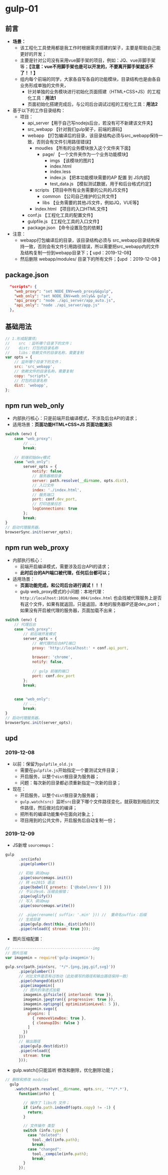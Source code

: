 # gulp-01

## 前言

* **场景：**
  * 该工程化工具使用都是我工作时根据需求搭建的架子，主要是帮助自己能更好的开发；
  * 主要是针对公司没有采用vue脚手架的项目，例如：JQ、vue非脚手架等；**【注意：vue不用脚手架也是可以开发的，不要离开脚手架就活不了！！】**
  * 组内每个前端的同学，大家各自写各自的功能模块，目录结构也是由各自业务形成单独的文件夹，
    * 针对单独的业务模块进行初始化页面搭建（HTML+CSS+JS）的工程化工具：**用法1**
    * 页面初始化搭建完成后，与公司后台调试过程的工程化工具：**用法2**
* 基于以下的工作目录结构：
  * 项目：
    * api_server【用于自己写nodejs后台，若没有可不新建该文件夹】
    * src_webapp  【针对我们gulp架子，前端的源码】
    * webapp  【打包编译后的目录，该目录结构必须与src_webapp保持一致，否则会有文件引用路径错误】
      * moudles 【所有的业务模块放入这个文件夹下面】
        * page/ 【一个文件夹作为一个业务功能模块】
          - imgs 【该模块的图片】
          - index.html
          - index.less
          - index.js 【把本功能模块需要的AP 配置 到 JS内部】
          - test_data.js 【模拟测试数据，用于和后台格式约定】
      * scripts 【项目中所有业务需要的公共的JS文件】
        * common 【公司自己维护的公共文件】
        * libs 【业务需要的其他JS文件，例如JQ，VUE等】
      * index.html 【项目的入口HTML文件】
    * conf.js 【工程化工具的配置文件】
    * gulpfile.js 【工程化工具的入口文件】
    * package.json 【命令设置及包的依赖】
* 注意：
  * webapp打包编译后的目录，该目录结构必须与 src_webapp目录结构保持一致，否则会有文件引用路径错误，所以需要把src_webapp内的文件及结构复制一份到webapp目录下；【 upd：2019-12-08】
  * 然后删除 webapp/modules/ 目录下的所有文件；【upd ：2019-12-08 】

## package.json

```json
  "scripts": {
    "web_proxy": "set NODE_ENV=web_proxy&&gulp",
    "web_only": "set NODE_ENV=web_only&& gulp",
    "api_proxy": "node ./api_server/app_auto.js",
    "api_only": "node ./api_server/app.js"
  },
```



## 基础用法

```js
// 1.形成配置项; 
//    src ：监听哪个目录下的文件；
//    dist: 打包的目录名称
//    libs：依赖文件的目录名称，需要复制
var opts = {
    // 监听哪个目录下的文件；
    src: 'src_webapp',
    // 依赖文件的目录名称，需要复制
    copy: "scripts",
    // 打包的目录名称
    dist: 'webapp',
};
```



## npm run web_only

* 内部执行核心：只是前端开启编译模式，不涉及后台API的请求；
* 适用场景：**页面功能HTML+CSS+JS 页面功能演示**

```js
switch (env) {
    case "web_proxy":
		// ...
        break;
    
    // 前端初始dev模式
    case "web_only":
        server_opts = {
            notify: false,
            // 服务器根目录
            server: path.resolve(__dirname, opts.dist),
            // 入口文件
            index: './index.html',
            // 服务端口
            port: conf.dev_port,
            // 打印连接日志
            logConnections: true
        };
        break;
}
// 启动代理服务器。
browserSync.init(server_opts);
```

## npm run web_proxy

* 内部执行核心：
  * 前端开启编译模式，需要涉及后台API的请求；
  * **此时后台的API端口被代理，任何后台都可以；**
* 适用场景：
  * **页面功能完成，和公司后台进行调试！！！**
  * gulp web_proxy模式的小问题：本地代理：`http://localhost:1010/demo_004/index.html` 也会找被代理服务上是否有这个文件，如果有就返回，只是返回，本地的服务器IP还是dev_port；如果没有开启被代理的服务器，页面加载不出来；

```js
switch (env) {
    // 代理后台
    case "web_proxy":
        // 前后端开发模式
        server_opts = {
            // 被代理的后台API端口
            proxy: 'http://localhost:' + conf.api_port,
            
            browser: 'chrome',
            notify: false,
            
            // gulp 前端的端口
            port: conf.dev_port
        };
        break;
        
        
    case "web_only":
		// ...
        break;
}
// 启动代理服务器。
browserSync.init(server_opts);
```





## upd

### 2019-12-08 

* 以前：保留为`gulpfile_old.js`
  * 需要在`gulpfile.js`开始指定一个要测试文件目录；
  * 开启服务，以整个`dist`根目录为服务器；
  * 问题：每次新的目录都必须重新指定一次新的目录；
* 现在：
  * 开启服务，以整个`dist`根目录为服务器；
  * `gulp.watch(src) `监听`src`目录下哪个文件路径变化，就获取到相应的文件路径，然后做对应的编译；
  * 把所有的编译功能集中在面向对象上；
  * 项目用到的公共文件，开启服务后自动复制一份；

### 2019-12-09

* JS新增 `sourcemaps`：

```js
gulp
      .src(info)
      .pipe(plumber())

      // 初始 调试map
      .pipe(sourcemaps.init())
      // 转 es2015 语法
      .pipe(babel({ presets: ['@babel/env'] }))
      // 不认识es6，压缩会报错；
      .pipe(uglify())
      // 写入 调试map
      .pipe(sourcemaps.write())

      // .pipe(rename({ suffix: '.min' })) //  重命名suffix：后缀
      // 生成目录
      .pipe(gulp.dest(this._dist(info)))
      .pipe(reload({ stream: true }));
```

* 图片压缩配置：

```js
// ------------------------------------img
// 图片压缩
var imagemin = require('gulp-imagemin');

gulp.src(path.join(src, '*/*.{png,jpg,gif,svg}'))
      .pipe(plumber())
      // 对比文件是否有过改动（此处填写的路径和输出路径保持一致）
      .pipe(changed(dist))
      .pipe(imagemin([
        // 图片的渐进式加载
        imagemin.gifsicle({ interlaced: true }),
        imagemin.jpegtran({ progressive: true }),
        imagemin.optipng({ optimizationLevel: 5 }),
        imagemin.svgo({
          plugins: [
            { removeViewBox: true },
            { cleanupIDs: false }
          ]
        })
      ]))
      // 输出路径
      .pipe(gulp.dest(dist))
      .pipe(reload({
        stream: true
      }));
```

* gulp.watch()只能监听 修改和删除，优化删除功能；

```js
// 删除和修改 modules
  gulp
    .watch(path.resolve(__dirname, opts.src, '**/*.*'),
      function(info) {

        // 操作了 libs内 文件；
        if (info.path.indexOf(opts.copy) != -1) {
          return;
        }

        // 文件操作 类型
        switch (info.type) {
          case "deleted":
            tool._del(info.path);
            break;
          case "changed":
            tool._compile(info.path);
            break;
        }
      });
```

